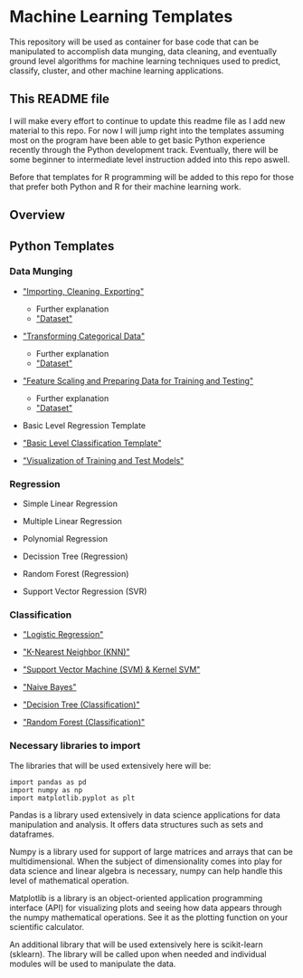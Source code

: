 # Machine Learning Templates

This repository will be used as container for base code that can be manipulated to accomplish data munging, data cleaning, and eventually ground level algorithms for machine learning techniques used to predict, classify, cluster, and other machine learning applications.

## This README file

I will make every effort to continue to update this readme file as I add new material to this repo. For now I will jump right into the templates assuming most on the program have been able to get basic Python experience recently through the Python development track. Eventually, there will be some beginner to intermediate level instruction added into this repo aswell.

Before that templates for R programming will be added to this repo for those that prefer both Python and R for their machine learning work.

## Overview

## Python Templates

### Data Munging

*  ["Importing, Cleaning, Exporting"](https://github.com/ctrCwill7/Machine-Learning-Templates/blob/master/Import_Export_Dataset.py)
    * Further explanation
    * ["Dataset"](https://github.com/ctrCwill7/Machine-Learning-Templates/blob/master/RandomMissingDataframe.csv)

* ["Transforming Categorical Data"](https://github.com/ctrCwill7/Machine-Learning-Templates/blob/master/Categorical_Data_Coding.py)
    * Further explanation
    * ["Dataset"](https://github.com/ctrCwill7/Machine-Learning-Templates/blob/master/RandomMixedDataframe.csv)

* ["Feature Scaling and Preparing Data for Training and Testing"](https://github.com/ctrCwill7/Machine-Learning-Templates/blob/master/Scaling_Training_Testing.py)
    * Further explanation
    * ["Dataset"](https://github.com/ctrCwill7/Machine-Learning-Templates/blob/master/RandomMixedDataframe.csv)

* Basic Level Regression Template

* ["Basic Level Classification Template"](https://github.com/ctrCwill7/Machine-Learning-Templates/blob/master/classificationtemplate.py)

* ["Visualization of Training and Test Models"](https://github.com/ctrCwill7/Machine-Learning-Templates/blob/master/Predict_Visualize.py)

### Regression

* Simple Linear Regression

* Multiple Linear Regression

* Polynomial Regression

* Decission Tree (Regression)

* Random Forest (Regression)

* Support Vector Regression (SVR)

### Classification

* ["Logistic Regression"](https://github.com/ctrCwill7/Machine-Learning-Templates/blob/master/Logistic_Regression.py)

* ["K-Nearest Neighbor (KNN)"](https://github.com/ctrCwill7/Machine-Learning-Templates/blob/master/K_N_N.py)

* ["Support Vector Machine (SVM) & Kernel SVM"](https://github.com/ctrCwill7/Machine-Learning-Templates/blob/master/S_V_M.py)

* ["Naive Bayes"](https://github.com/ctrCwill7/Machine-Learning-Templates/blob/master/NaiveBayes.py)

* ["Decision Tree (Classification)"](https://github.com/ctrCwill7/Machine-Learning-Templates/blob/master/DecisionTreeClassification.py)

* ["Random Forest (Classification)"](https://github.com/ctrCwill7/Machine-Learning-Templates/blob/master/RandomForestClassification.py)

### Necessary libraries to import

The libraries that will be used extensively here will be:

```
import pandas as pd
import numpy as np
import matplotlib.pyplot as plt
```

Pandas is a library used extensively in data science applications for data manipulation and analysis. It offers data structures such as sets and dataframes.

Numpy is a library used for support of large matrices and arrays that can be multidimensional. When the subject of dimensionality comes into play for data science and linear algebra is necessary, numpy can help handle this level of mathematical operation.

Matplotlib is a library is an object-oriented application programming interface (API) for visualizing plots and seeing how data appears through the numpy mathematical operations. See it as the plotting function on your scientific calculator.

An additional library that will be used extensively here is scikit-learn (sklearn). The library will be called upon when needed and individual modules will be used to manipulate the data.